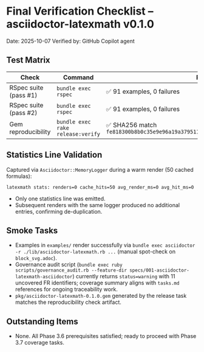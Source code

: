 # Final Verification Checklist – asciidoctor-latexmath v0.1.0

Date: 2025-10-07
Verified by: GitHub Copilot agent

## Test Matrix

| Check | Command | Result |
| ----- | ------- | ------ |
| RSpec suite (pass #1) | `bundle exec rspec` | ✅ 91 examples, 0 failures |
| RSpec suite (pass #2) | `bundle exec rspec` | ✅ 91 examples, 0 failures |
| Gem reproducibility | `bundle exec rake release:verify` | ✅ SHA256 match `fe818300b8b0c35e9e96a19a37951186c9e282d387ac02a3a963627e1c235e2a` |

## Statistics Line Validation

Captured via `Asciidoctor::MemoryLogger` during a warm render (50 cached formulas):

```
latexmath stats: renders=0 cache_hits=50 avg_render_ms=0 avg_hit_ms=0
```

- Only one statistics line was emitted.
- Subsequent renders with the same logger produced no additional entries, confirming de-duplication.

## Smoke Tasks

- Examples in `examples/` render successfully via `bundle exec asciidoctor -r ./lib/asciidoctor-latexmath.rb ...` (manual spot-check on `block_svg.adoc`).
- Governance audit script (`bundle exec ruby scripts/governance_audit.rb --feature-dir specs/001-asciidoctor-latexmath-asciidoctor`) currently returns `status=warning` with 11 uncovered FR identifiers; coverage summary aligns with `tasks.md` references for ongoing traceability work.
- `pkg/asciidoctor-latexmath-0.1.0.gem` generated by the release task matches the reproducibility check artifact.

## Outstanding Items

- None. All Phase 3.6 prerequisites satisfied; ready to proceed with Phase 3.7 coverage tasks.

